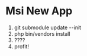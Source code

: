 Msi New App
============

1. git submodule update --init
2. php bin/vendors install
3. ????
4. profit!